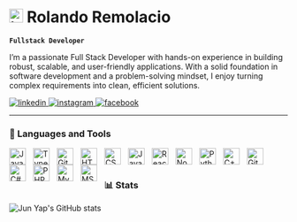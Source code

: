 # <img width="25" height="25" alt="image" src="https://github.com/user-attachments/assets/059c28ed-3710-457f-b713-900f983d2f34" /> Rolando Remolacio

**`Fullstack Developer`**

I’m a passionate Full Stack Developer with hands-on experience in building robust, scalable, and user-friendly applications.
With a solid foundation in software development and a problem-solving mindset, I enjoy turning complex requirements into clean, efficient solutions.

<p align="left">
   <!-- LinkedIn -->
   <a href="https://www.linkedin.com/in/rolando-remolacio-66849628b" target="_blank">
      <img alt="linkedin" title="Connect with me on LinkedIn" 
           src="https://img.shields.io/badge/LinkedIn-%230A66C2.svg?&style=for-the-badge&logo=linkedin&logoColor=white"/>
   </a> 

   <!-- Instagram -->
   <a href="https://www.instagram.com/jnyprmlc" target="_blank">
      <img alt="instagram" title="Follow me on Instagram" 
           src="https://img.shields.io/badge/Instagram-%23E4405F.svg?&style=for-the-badge&logo=instagram&logoColor=white"/>
   </a> 
    <!-- Facebook -->
   <a href="https://www.facebook.com/jun.yap1099" target="_blank">
      <img alt="facebook" title="Follow me on Facebook" 
           src="https://img.shields.io/badge/Facebook-%231877F2.svg?&style=for-the-badge&logo=facebook&logoColor=white"/>
   </a> 
</p>

---

### 🧰 Languages and Tools

<img align="left" alt="Java" width="30px" style="padding-right:10px;" src="https://cdn.jsdelivr.net/gh/devicons/devicon/icons/java/java-original.svg"/>
<img align="left" alt="TypeScript" width="30px" style="padding-right:10px;" src="https://cdn.jsdelivr.net/gh/devicons/devicon/icons/typescript/typescript-plain.svg" />
<img align="left" alt="Git" width="30px" style="padding-right:10px;" src="https://cdn.jsdelivr.net/gh/devicons/devicon/icons/git/git-original.svg" />
<img align="left" alt="HTML" width="30px" style="padding-right:10px;" src="https://cdn.jsdelivr.net/gh/devicons/devicon/icons/html5/html5-plain.svg" />
<img align="left" alt="CSS" width="30px" style="padding-right:10px;" src="https://cdn.jsdelivr.net/gh/devicons/devicon/icons/css3/css3-plain.svg" />
<img align="left" alt="JavaScript" width="30px" style="padding-right:10px;" src="https://cdn.jsdelivr.net/gh/devicons/devicon/icons/javascript/javascript-plain.svg" />
<img align="left" alt="React" width="30px" style="padding-right:10px;" src="https://cdn.jsdelivr.net/gh/devicons/devicon/icons/react/react-original.svg" />
<img align="left" alt="NodeJS" width="30px" style="padding-right:10px;" src="https://cdn.jsdelivr.net/gh/devicons/devicon/icons/nodejs/nodejs-original.svg" />
<img align="left" alt="Python" width="30px" style="padding-right:10px;" src="https://cdn.jsdelivr.net/gh/devicons/devicon/icons/python/python-plain.svg" />
<img align="left" alt="C++" width="30px" style="padding-right:10px;" src="https://cdn.jsdelivr.net/gh/devicons/devicon/icons/cplusplus/cplusplus-line.svg" />
<img align="left" alt="GitHub" width="30px" style="padding-right:10px;" src="https://cdn.jsdelivr.net/gh/devicons/devicon/icons/github/github-original.svg" />
<img align="left" alt="C#" width="30px" style="padding-right:10px;" src="https://cdn.jsdelivr.net/gh/devicons/devicon/icons/csharp/csharp-original.svg" />
<img align="left" alt="PHP" width="30px" style="padding-right:10px;" src="https://cdn.jsdelivr.net/gh/devicons/devicon/icons/php/php-original.svg" />
<img align="left" alt="MySQL" width="30px" style="padding-right:10px;" src="https://cdn.jsdelivr.net/gh/devicons/devicon/icons/mysql/mysql-original.svg" />
<img align="left" alt="MS SQL" width="30px" style="padding-right:10px;" src="https://www.svgrepo.com/show/303229/microsoft-sql-server-logo.svg" />

<br />

#

### 📊 Stats
![Jun Yap's GitHub stats](https://github-readme-stats.vercel.app/api?username=paynuj1099&theme=transparent&show_icons=true)

#
<!--
<details>
 <summary><h3>👨‍💻 Rolando's Coding Journey</h3></summary>
   From my early STEM studies through my Computer Engineering degree, I’ve built a strong foundation in problem-solving and software development, which grew further in my first role as Assistant Engineer I. Over the years, I’ve expanded my skills across both backend and frontend technologies—working with C#, .NET, PHP, Node.js, React, Blazor, and JavaScript—while also gaining deep experience with databases like MySQL and MS SQL. Along the way, I embraced modern practices such as REST API development, version control, and CI/CD pipelines using Azure DevOps, which strengthened my ability to deliver scalable, maintainable, and user-friendly solutions. Today, as a Programmer Analyst with 3+ years of experience, I continue to thrive on turning complex requirements into reliable systems, writing clean and efficient code, and staying curious about new frameworks and best practices that push me to grow as a developer.
-->
